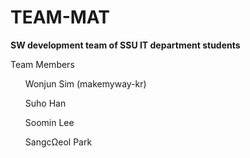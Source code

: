 <h1>TEAM-MAT</h1>

<b>SW development team of SSU IT department students</b>

Team Members
<ol>Wonjun Sim (makemyway-kr)</ol>
<ol>Suho Han</ol>
<ol>Soomin Lee</ol>
<ol>SangcΩeol Park</ol>
